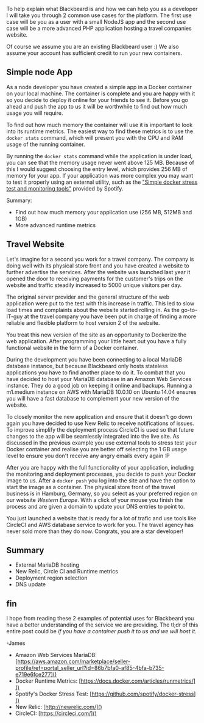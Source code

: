 To help explain what Blackbeard is and how we can help you as a developer I will take you through 2 common use cases for the platform. The first use case will be you as a user with a small NodeJS app and the second use case will be a more advanced PHP application hosting a travel companies website.

Of course we assume you are an existing Blackbeard user :) We also assume your account has sufficient credit to run your new containers.

## Simple node App
As a node developer you have created a simple app in a Docker container on your local machine. The container is complete and you are happy with it so you decide to deploy it online for your friends to see it. Before you go ahead and push the app to us it will be worthwhile to find out how much usage you will require.

To find out how much memory the container will use it is important to look into its runtime metrics. The easiest way to find these metrics is to use the `docker stats` command, which will present you with the CPU and RAM usage of the running container.

By running the `docker stats` command while the application is under load, you can see that the memory usage never went above 125 MB. Because of this I would suggest choosing the entry level, which provides 256 MB of memory for your app. If your application was more complex you may want to test it properly using an external utility, such as the ["Simple docker stress test and monitoring tools"](https://github.com/spotify/docker-stress) provided by Spotify.

Summary:
- Find out how much memory your application use (256 MB, 512MB and 1GB)
- More advanced runtime metrics

## Travel Website
Let's imagine for a second you work for a travel company. The company is doing well with its physical store front and you have created a website to further advertise the services. After the website was launched last year it opened the door to receiving payments for the customer's trips on the website and traffic steadily increased to 5000 unique visitors per day.

The original server provider and the general structure of the web application were put to the test with this increase in traffic. This led to slow load times and complaints about the website started rolling in. As the go-to-IT-guy at the travel company you have been put in charge of finding a more reliable and flexible platform to host version 2 of the website.

You treat this new version of the site as an opportunity to Dockerize the web application. After programming your little heart out you have a fully functional website in the form of a Docker container.

During the development you have been connecting to a local MariaDB database instance, but because Blackbeard only hosts stateless applications you have to find another place to do it. To combat that you have decided to host your MariaDB database in an Amazon Web Services instance. They do a good job on keeping it online and backups. Running a m1.medium instance on AWS with MariaDB 10.0.10 on Ubuntu 14.04 ensures you will have a fast database to complement your new version of the website.

To closely monitor the new application and ensure that it doesn't go down again you have decided to use New Relic to receive notifications of issues. To improve simplify the deployment process CircleCI is used so that future changes to the app will be seamlessly integrated into the live site. As discussed in the previous example you use external tools to stress test your Docker container and realise you are better off selecting the 1 GB usage level to ensure you don't receive any angry emails every again :P

After you are happy with the full functionality of your application, including the monitoring and deployment processes, you decide to push your Docker image to us. After a `docker push` you log into the site and have the option to start the image as a container. The physical store front of the travel business is in Hamburg, Germany, so you select as your preferred region on our website *Western Europe*. With a click of your mouse you finish the process and are given a domain to update your DNS entries to point to.

You just launched a website that is ready for a lot of trafic and use tools like CircleCI and AWS database service to work for you. The travel agency has never sold more than they do now. Congrats, you are a star developer!

## Summary
- External MariaDB hosting
- New Relic, Circle CI and Runtime metrics
- Deployment region selection
- DNS update

## fin
I hope from reading these 2 examples of potential uses for Blackbeard you have a better understanding of the service we are providing. The tl;dr of this entire post could be *if you have a container push it to us and we will host it*.

-James

* Amazon Web Services MariaDB: [https://aws.amazon.com/marketplace/seller-profile/ref=portal_seller_url?id=86b7bfa0-af85-4bfa-b735-e719e6fce277]()
* Docker Runtime Metrics: [https://docs.docker.com/articles/runmetrics/]()
* Spotify's Docker Stress Test: [https://github.com/spotify/docker-stress]()
* New Relic: [http://newrelic.com/]()
* CircleCI: [https://circleci.com/]()
